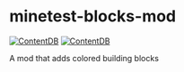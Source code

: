 # minetest-blocks-mod
[![ContentDB](https://content.minetest.net/packages/PrairieWind/color_blocks/shields/downloads/)](https://content.minetest.net/packages/PrairieWind/color_blocks/)
[![ContentDB](https://content.minetest.net/packages/PrairieWind/color_blocks/shields/title/)](https://content.minetest.net/packages/PrairieWind/color_blocks/)

A mod that adds colored building blocks
